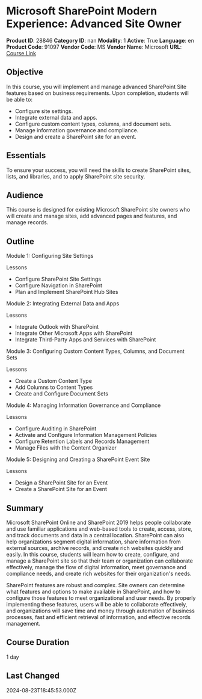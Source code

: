 # Microsoft SharePoint Modern Experience: Advanced Site Owner

**Product ID**: 28846
**Category ID**: nan
**Modality**: 1
**Active**: True
**Language**: en
**Product Code**: 91097
**Vendor Code**: MS
**Vendor Name**: Microsoft
**URL**: [Course Link](https://www.fastlaneus.com/course/microsoft-91097)

## Objective
In this course, you will implement and manage advanced SharePoint Site features based on business requirements. Upon completion, students will be able to:

 

- Configure site settings.
- Integrate external data and apps.
- Configure custom content types, columns, and document sets.
- Manage information governance and compliance.
- Design and create a SharePoint site for an event.

## Essentials
To ensure your success, you will need the skills to create SharePoint sites, lists, and libraries, and to apply SharePoint site security.

## Audience
This course is designed for existing Microsoft SharePoint site owners who will create and manage sites, add advanced pages and features, and manage records.

## Outline
Module 1: Configuring Site Settings

 
Lessons

  

- Configure SharePoint Site Settings
- Configure Navigation in SharePoint
- Plan and Implement SharePoint Hub Sites

Module 2: Integrating External Data and Apps


Lessons

 

- Integrate Outlook with SharePoint
- Integrate Other Microsoft Apps with SharePoint
- Integrate Third-Party Apps and Services with SharePoint

Module 3: Configuring Custom Content Types, Columns, and Document Sets

 
Lessons

 

- Create a Custom Content Type
- Add Columns to Content Types
- Create and Configure Document Sets

Module 4: Managing Information Governance and Compliance

 
Lessons

 

- Configure Auditing in SharePoint
- Activate and Configure Information Management Policies
- Configure Retention Labels and Records Management
- Manage Files with the Content Organizer

Module 5: Designing and Creating a SharePoint Event Site

 
Lessons

 

- Design a SharePoint Site for an Event
- Create a SharePoint Site for an Event

## Summary
Microsoft SharePoint Online and SharePoint 2019 helps people collaborate and use familiar applications and web-based tools to create, access, store, and track documents and data in a central location. SharePoint can also help organizations segment digital information, share information from external sources, archive records, and create rich websites quickly and easily. In this course, students will learn how to create, configure, and manage a SharePoint site so that their team or organization can collaborate effectively, manage the flow of digital information, meet governance and compliance needs, and create rich websites for their organization's needs. 

SharePoint features are robust and complex. Site owners can determine what features and options to make available in SharePoint, and how to configure those features to meet organizational and user needs. By properly implementing these features, users will be able to collaborate effectively, and organizations will save time and money through automation of business processes, fast and efficient retrieval of information, and effective records management.

## Course Duration
1 day

## Last Changed
2024-08-23T18:45:53.000Z

